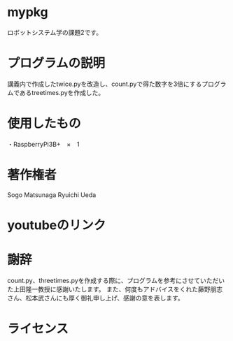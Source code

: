 # mypkg
ロボットシステム学の課題2です。

# プログラムの説明
講義内で作成したtwice.pyを改造し、count.pyで得た数字を3倍にするプログラムであるtreetimes.pyを作成した。

# 使用したもの
・RaspberryPi3B+　×　1

# 著作権者
Sogo Matsunaga
Ryuichi Ueda

# youtubeのリンク


# 謝辞
count.py、threetimes.pyを作成する際に、プログラムを参考にさせていただいた上田隆一教授に感謝いたします。 また、何度もアドバイスをくれた藤野朋志さん、松本武さんにも厚く御礼申し上げ、感謝の意を表します。

# ライセンス
